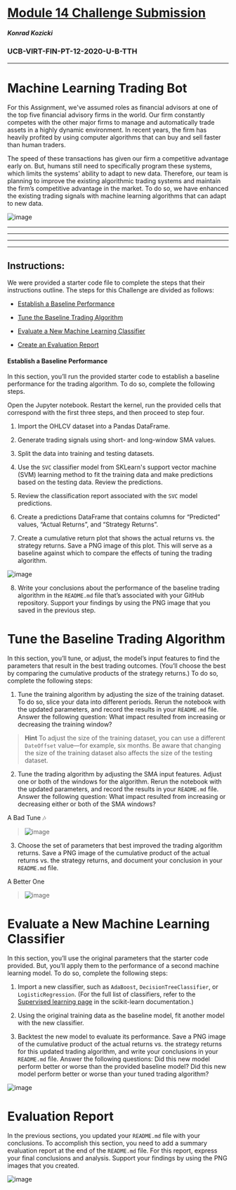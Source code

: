 # [Module 14 Challenge Submission](https://github.com/sfkonrad/M14_Challenge_Submission/blob/main/M14_Challenge_Submission/M14_Challenge_KonradK_machine_learning_trading_bot.ipynb)

##### Konrad Kozicki
### UCB-VIRT-FIN-PT-12-2020-U-B-TTH
---

# Machine Learning Trading Bot

For this Assignment, we've assumed roles as financial advisors at one of the top five financial advisory firms in the world. Our firm constantly competes with the other major firms to manage and automatically trade assets in a highly dynamic environment. In recent years, the firm has heavily profited by using computer algorithms that can buy and sell faster than human traders.

The speed of these transactions has given our firm a competitive advantage early on. But, humans still need to specifically program these systems, which limits the systems' ability to adapt to new data. Therefore, our team is planning to improve the existing algorithmic trading systems and maintain the firm’s competitive advantage in the market. To do so, we have enhanced the existing trading signals with machine learning algorithms that can adapt to new data.

![image](https://github.com/sfkonrad/M14_Challenge_Submission/blob/main/M14_Challenge_Submission/Documentation/Images_14/plt_ALL_vs_Actual_Returns.png?raw=true)

---
---
---
---

## Instructions:

We were provided a starter code file to complete the steps that their instructions outline. The steps for this Challenge are divided as follows:

* [Establish a Baseline Performance](https://github.com/sfkonrad/M14_Challenge_Submission#establish-a-baseline-performance)

* [Tune the Baseline Trading Algorithm](https://github.com/sfkonrad/M14_Challenge_Submission/blob/main/README.md#tune-the-baseline-trading-algorithm)

* [Evaluate a New Machine Learning Classifier](https://github.com/sfkonrad/M14_Challenge_Submission/blob/main/README.md#evaluate-a-new-machine-learning-classifier)

* [Create an Evaluation Report](https://github.com/sfkonrad/M14_Challenge_Submission/blob/main/README.md#create-an-evaluation-report)

#### Establish a Baseline Performance

In this section, you’ll run the provided starter code to establish a baseline performance for the trading algorithm. To do so, complete the following steps.

Open the Jupyter notebook. Restart the kernel, run the provided cells that correspond with the first three steps, and then proceed to step four. 

1. Import the OHLCV dataset into a Pandas DataFrame.

2. Generate trading signals using short- and long-window SMA values. 

3. Split the data into training and testing datasets.

4. Use the `SVC` classifier model from SKLearn's support vector machine (SVM) learning method to fit the training data and make predictions based on the testing data. Review the predictions.

5. Review the classification report associated with the `SVC` model predictions. 

6. Create a predictions DataFrame that contains columns for “Predicted” values, “Actual Returns”, and “Strategy Returns”.

7. Create a cumulative return plot that shows the actual returns vs. the strategy returns. Save a PNG image of this plot. This will serve as a baseline against which to compare the effects of tuning the trading algorithm.

![image](https://github.com/sfkonrad/M14_Challenge_Submission/blob/main/M14_Challenge_Submission/Documentation/Images_14/plt_SVM1_vs_Actual_Returns.png?raw=true)


8. Write your conclusions about the performance of the baseline trading algorithm in the `README.md` file that’s associated with your GitHub repository. Support your findings by using the PNG image that you saved in the previous step.

# Tune the Baseline Trading Algorithm

In this section, you’ll tune, or adjust, the model’s input features to find the parameters that result in the best trading outcomes. (You’ll choose the best by comparing the cumulative products of the strategy returns.) To do so, complete the following steps:


1. Tune the training algorithm by adjusting the size of the training dataset. To do so, slice your data into different periods. Rerun the notebook with the updated parameters, and record the results in your `README.md` file. Answer the following question: What impact resulted from increasing or decreasing the training window?

> **Hint** To adjust the size of the training dataset, you can use a different `DateOffset` value&mdash;for example, six months. Be aware that changing the size of the training dataset also affects the size of the testing dataset.

2. Tune the trading algorithm by adjusting the SMA input features. Adjust one or both of the windows for the algorithm. Rerun the notebook with the updated parameters, and record the results in your `README.md` file. Answer the following question: What impact resulted from increasing or decreasing either or both of the SMA windows?

A Bad Tune 🎶
> ![image](https://github.com/sfkonrad/M14_Challenge_Submission/blob/main/M14_Challenge_Submission/Documentation/Images_14/plt_SVM_Bad_Tune_Returns.png?raw=true)

3. Choose the set of parameters that best improved the trading algorithm returns. Save a PNG image of the cumulative product of the actual returns vs. the strategy returns, and document your conclusion in your `README.md` file.

A Better One
> ![image](https://github.com/sfkonrad/M14_Challenge_Submission/blob/main/M14_Challenge_Submission/Documentation/Images_14/plt_2SVM_vs_Actual_Returns.png?raw=true)

# Evaluate a New Machine Learning Classifier

In this section, you’ll use the original parameters that the starter code provided. But, you’ll apply them to the performance of a second machine learning model. To do so, complete the following steps:

1. Import a new classifier, such as `AdaBoost`, `DecisionTreeClassifier`, or `LogisticRegression`. (For the full list of classifiers, refer to the [Supervised learning page](https://scikit-learn.org/stable/supervised_learning.html) in the scikit-learn documentation.)

2. Using the original training data as the baseline model, fit another model with the new classifier.

3. Backtest the new model to evaluate its performance. Save a PNG image of the cumulative product of the actual returns vs. the strategy returns for this updated trading algorithm, and write your conclusions in your `README.md` file. Answer the following questions: Did this new model perform better or worse than the provided baseline model? Did this new model perform better or worse than your tuned trading algorithm?

![image](https://github.com/sfkonrad/M14_Challenge_Submission/blob/main/M14_Challenge_Submission/Documentation/Images_14/plt_LR_vs_Actual_Returns.png?raw=true)



# Evaluation Report

In the previous sections, you updated your `README.md` file with your conclusions. To accomplish this section, you need to add a summary evaluation report at the end of the `README.md` file. For this report, express your final conclusions and analysis. Support your findings by using the PNG images that you created.

![image](https://github.com/sfkonrad/M14_Challenge_Submission/blob/main/M14_Challenge_Submission/Documentation/Images_14/plt_ALL_vs_Actual_Returns.png?raw=true)




